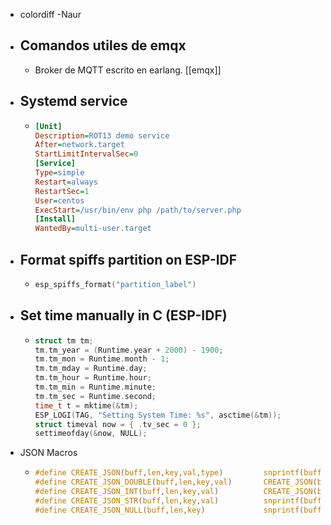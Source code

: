 - colordiff -Naur
- ## Comandos utiles de emqx
	- Broker de MQTT escrito en earlang. [[emqx]]
- ## Systemd service
	- ```ini
	  [Unit]
	  Description=ROT13 demo service
	  After=network.target
	  StartLimitIntervalSec=0
	  [Service]
	  Type=simple
	  Restart=always
	  RestartSec=1
	  User=centos
	  ExecStart=/usr/bin/env php /path/to/server.php
	  [Install]
	  WantedBy=multi-user.target
	  ```
- ## Format spiffs partition on ESP-IDF
	- ```c
	  esp_spiffs_format("partition_label")
	  ```
- ## Set time manually in C (ESP-IDF)
	- ```c
	  struct tm tm;
	  tm.tm_year = (Runtime.year + 2000) - 1900;
	  tm.tm_mon = Runtime.month - 1;
	  tm.tm_mday = Runtime.day;
	  tm.tm_hour = Runtime.hour;
	  tm.tm_min = Runtime.minute;
	  tm.tm_sec = Runtime.second;
	  time_t t = mktime(&tm);
	  ESP_LOGI(TAG, "Setting System Time: %s", asctime(&tm));
	  struct timeval now = { .tv_sec = 0 };
	  settimeofday(&now, NULL);
	  ```
- JSON Macros
	- ```c
	  #define CREATE_JSON(buff,len,key,val,type)         snprintf(buff, len,"{\"%s\":" type "}",key,val)
	  #define CREATE_JSON_DOUBLE(buff,len,key,val)       CREATE_JSON(buff,len,key,val,"%f")
	  #define CREATE_JSON_INT(buff,len,key,val)          CREATE_JSON(buff,len,key,val,"%d")
	  #define CREATE_JSON_STR(buff,len,key,val)          snprintf(buff, len,"{\"%s\":\"%s\"}",key,val)
	  #define CREATE_JSON_NULL(buff,len,key)             snprintf(buff, len,"{\"%s\":null}",key)
	  ```